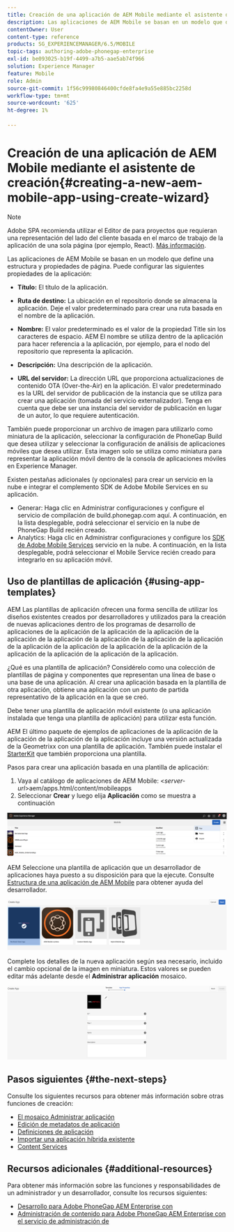 ```yaml
---
title: Creación de una aplicación de AEM Mobile mediante el asistente de creación
description: Las aplicaciones de AEM Mobile se basan en un modelo que define una estructura y propiedades de página. Siga esta página para obtener más información sobre cómo crear una aplicación basada en una plantilla de aplicación.
contentOwner: User
content-type: reference
products: SG_EXPERIENCEMANAGER/6.5/MOBILE
topic-tags: authoring-adobe-phonegap-enterprise
exl-id: be093025-b19f-4499-a7b5-aae5ab74f966
solution: Experience Manager
feature: Mobile
role: Admin
source-git-commit: 1f56c99980846400cfde8fa4e9a55e885bc2258d
workflow-type: tm+mt
source-wordcount: '625'
ht-degree: 1%

---
```


# Creación de una aplicación de AEM Mobile mediante el asistente de creación{#creating-a-new-aem-mobile-app-using-create-wizard}

>[!NOTE]
>
>Adobe SPA recomienda utilizar el Editor de para proyectos que requieran una representación del lado del cliente basada en el marco de trabajo de la aplicación de una sola página (por ejemplo, React). [Más información](/help/sites-developing/spa-overview.md).

Las aplicaciones de AEM Mobile se basan en un modelo que define una estructura y propiedades de página. Puede configurar las siguientes propiedades de la aplicación:

* **Título:** El título de la aplicación.
* **Ruta de destino:** La ubicación en el repositorio donde se almacena la aplicación. Deje el valor predeterminado para crear una ruta basada en el nombre de la aplicación.

* **Nombre:** El valor predeterminado es el valor de la propiedad Title sin los caracteres de espacio. AEM El nombre se utiliza dentro de la aplicación para hacer referencia a la aplicación, por ejemplo, para el nodo del repositorio que representa la aplicación.
* **Descripción:** Una descripción de la aplicación.
* **URL del servidor:** La dirección URL que proporciona actualizaciones de contenido OTA (Over-the-Air) en la aplicación. El valor predeterminado es la URL del servidor de publicación de la instancia que se utiliza para crear una aplicación (tomada del servicio externalizador). Tenga en cuenta que debe ser una instancia del servidor de publicación en lugar de un autor, lo que requiere autenticación.

También puede proporcionar un archivo de imagen para utilizarlo como miniatura de la aplicación, seleccionar la configuración de PhoneGap Build que desea utilizar y seleccionar la configuración de análisis de aplicaciones móviles que desea utilizar. Esta imagen solo se utiliza como miniatura para representar la aplicación móvil dentro de la consola de aplicaciones móviles en Experience Manager.

Existen pestañas adicionales (y opcionales) para crear un servicio en la nube e integrar el complemento SDK de Adobe Mobile Services en su aplicación.

* Generar: Haga clic en Administrar configuraciones y configure el servicio de compilación de build.phonegap.com aquí. A continuación, en la lista desplegable, podrá seleccionar el servicio en la nube de PhoneGap Build recién creado.
* Analytics: Haga clic en Administrar configuraciones y configure los [SDK de Adobe Mobile Services](https://experienceleague.adobe.com/docs/mobile-services/using/home.html) servicio en la nube. A continuación, en la lista desplegable, podrá seleccionar el Mobile Service recién creado para integrarlo en su aplicación móvil.

## Uso de plantillas de aplicación {#using-app-templates}

AEM Las plantillas de aplicación ofrecen una forma sencilla de utilizar los diseños existentes creados por desarrolladores y utilizados para la creación de nuevas aplicaciones dentro de los programas de desarrollo de aplicaciones de la aplicación de la aplicación de la aplicación de la aplicación de la aplicación de la aplicación de la aplicación de la aplicación de la aplicación de la aplicación de la aplicación de la aplicación de la aplicación de la aplicación de la aplicación de la aplicación.

¿Qué es una plantilla de aplicación? Considérelo como una colección de plantillas de página y componentes que representan una línea de base o una base de una aplicación.
Al crear una aplicación basada en la plantilla de otra aplicación, obtiene una aplicación con un punto de partida representativo de la aplicación en la que se creó.

Debe tener una plantilla de aplicación móvil existente (o una aplicación instalada que tenga una plantilla de aplicación) para utilizar esta función.

AEM El último paquete de ejemplos de aplicaciones de la aplicación de la aplicación de la aplicación de la aplicación incluye una versión actualizada de la Geometrixx con una plantilla de aplicación. También puede instalar el [StarterKit](https://github.com/Adobe-Marketing-Cloud-Apps/aem-phonegap-starter-kit) que también proporciona una plantilla.

Pasos para crear una aplicación basada en una plantilla de aplicación:

1. Vaya al catálogo de aplicaciones de AEM Mobile: &lt;*server-url*>aem/apps.html/content/mobileapps
1. Seleccionar **Crear** y luego elija **Aplicación** como se muestra a continuación

![chlimage_1-158](assets/chlimage_1-158.png)

AEM Seleccione una plantilla de aplicación que un desarrollador de aplicaciones haya puesto a su disposición para que la ejecute. Consulte [Estructura de una aplicación de AEM Mobile](/help/mobile/phonegap-structure-an-app.md) para obtener ayuda del desarrollador.

![chlimage_1-159](assets/chlimage_1-159.png)

Complete los detalles de la nueva aplicación según sea necesario, incluido el cambio opcional de la imagen en miniatura. Estos valores se pueden editar más adelante desde el **Administrar aplicación** mosaico.

![chlimage_1-160](assets/chlimage_1-160.png)

## Pasos siguientes {#the-next-steps}

Consulte los siguientes recursos para obtener más información sobre otras funciones de creación:

* [El mosaico Administrar aplicación](/help/mobile/phonegap-app-details-tile.md)
* [Edición de metadatos de aplicación](/help/mobile/phonegap-editmetadata.md)
* [Definiciones de aplicación](/help/mobile/phonegap-app-definitions.md)
* [Importar una aplicación híbrida existente](/help/mobile/phonegap-adding-content-to-imported-app.md)
* [Content Services](/help/mobile/develop-content-as-a-service.md)

## Recursos adicionales {#additional-resources}

Para obtener más información sobre las funciones y responsabilidades de un administrador y un desarrollador, consulte los recursos siguientes:

* [Desarrollo para Adobe PhoneGap AEM Enterprise con](/help/mobile/developing-in-phonegap.md)
* [Administración de contenido para Adobe PhoneGap AEM Enterprise con el servicio de administración de](/help/mobile/administer-phonegap.md)
